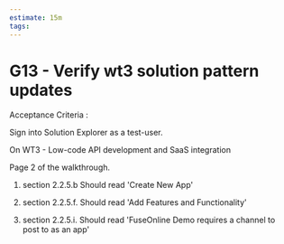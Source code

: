 ```yaml
---
estimate: 15m
tags:
---
```


# G13 - Verify wt3 solution pattern updates

Acceptance Criteria :

Sign into Solution Explorer as a test-user.

On WT3 - Low-code API development and SaaS integration

Page 2 of the walkthrough.

1. section 2.2.5.b Should read 'Create New App'

2. section 2.2.5.f. Should read 'Add Features and Functionality'

3. section 2.2.5.i. Should read 'FuseOnline Demo requires a channel to post to as an app'
